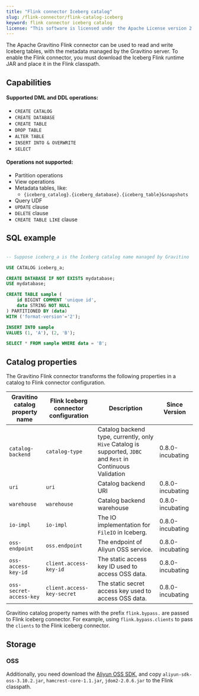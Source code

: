 ```yaml
---
title: "Flink connector Iceberg catalog"
slug: /flink-connector/flink-catalog-iceberg
keyword: flink connector iceberg catalog
license: "This software is licensed under the Apache License version 2."
---
```


The Apache Gravitino Flink connector can be used to read and write Iceberg tables, with the metadata managed by the Gravitino server.
To enable the Flink connector, you must download the Iceberg Flink runtime JAR and place it in the Flink classpath.

## Capabilities

#### Supported DML and DDL operations:

- `CREATE CATALOG`
- `CREATE DATABASE`
- `CREATE TABLE`
- `DROP TABLE`
- `ALTER TABLE`
- `INSERT INTO & OVERWRITE`
- `SELECT`

#### Operations not supported:

- Partition operations
- View operations
- Metadata tables, like:
  - `{iceberg_catalog}.{iceberg_database}.{iceberg_table}&snapshots`
- Query UDF
- `UPDATE` clause
- `DELETE` clause
- `CREATE TABLE LIKE` clause

## SQL example

```sql

-- Suppose iceberg_a is the Iceberg catalog name managed by Gravitino

USE CATALOG iceberg_a;

CREATE DATABASE IF NOT EXISTS mydatabase;
USE mydatabase;

CREATE TABLE sample (
    id BIGINT COMMENT 'unique id',
    data STRING NOT NULL
) PARTITIONED BY (data) 
WITH ('format-version'='2');

INSERT INTO sample
VALUES (1, 'A'), (2, 'B');

SELECT * FROM sample WHERE data = 'B';

```

## Catalog properties

The Gravitino Flink connector transforms the following properties in a catalog to Flink connector configuration.


| Gravitino catalog property name | Flink Iceberg connector configuration | Description                                                                                                   | Since Version    |
|---------------------------------|---------------------------------------|---------------------------------------------------------------------------------------------------------------|------------------|
| `catalog-backend`               | `catalog-type`                        | Catalog backend type, currently, only `Hive` Catalog is supported, `JDBC` and `Rest` in Continuous Validation | 0.8.0-incubating |
| `uri`                           | `uri`                                 | Catalog backend URI                                                                                           | 0.8.0-incubating |
| `warehouse`                     | `warehouse`                           | Catalog backend warehouse                                                                                     | 0.8.0-incubating |
| `io-impl`                       | `io-impl`                             | The IO implementation for `FileIO` in Iceberg.                                                                | 0.8.0-incubating |
| `oss-endpoint`                  | `oss.endpoint`                        | The endpoint of Aliyun OSS service.                                                                           | 0.8.0-incubating |
| `oss-access-key-id`             | `client.access-key-id`                | The static access key ID used to access OSS data.                                                             | 0.8.0-incubating |
| `oss-secret-access-key`         | `client.access-key-secret`            | The static secret access key used to access OSS data.                                                         | 0.8.0-incubating |

Gravitino catalog property names with the prefix `flink.bypass.` are passed to Flink iceberg connector. For example, using `flink.bypass.clients` to pass the `clients` to the Flink iceberg connector.

## Storage

### OSS

Additionally, you need download the [Aliyun OSS SDK](https://gosspublic.alicdn.com/sdks/java/aliyun_java_sdk_3.10.2.zip), and copy `aliyun-sdk-oss-3.10.2.jar`, `hamcrest-core-1.1.jar`, `jdom2-2.0.6.jar` to the Flink classpath.
